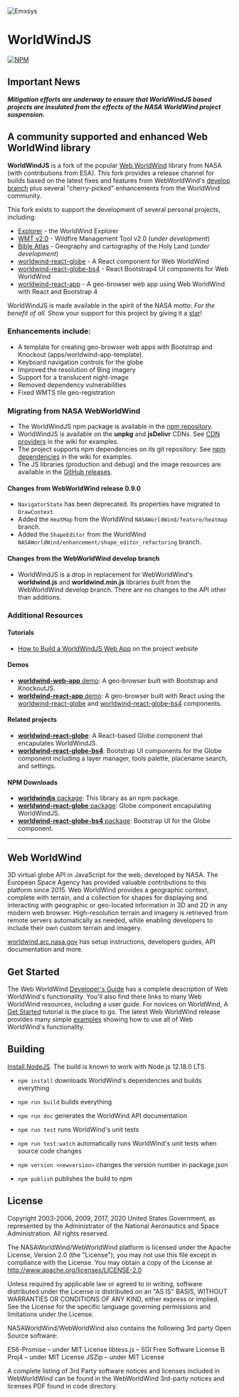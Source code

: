 ![Emxsys](docs/emxsys_logo.png)

# WorldWindJS
[![NPM](https://img.shields.io/npm/v/worldwindjs.svg)](https://www.npmjs.com/package/worldwindjs) 

## Important News
***Mitigation efforts are underway to ensure that WorldWindJS based projects are insulated from the effects of the NASA WorldWind project suspension.***

## A community supported and enhanced Web WorldWind library
__WorldWindJS__ is a fork of the popular [Web WorldWind](https://github.com/NASAWorldWind/WebWorldWind)
library from NASA (with contributions from ESA). This fork provides a release channel for builds based on the latest fixes
and features from WebWorldWind's [develop branch](https://github.com/NASAWorldWind/WebWorldWind/commits/develop) plus several "cherry-picked" enhancements from the WorldWind community.

This fork exists to support the development of several personal projects, including:

- [Explorer](https://worldwind.earth/explorer) - the WorldWind Explorer
- [WMT v2.0](https://worldwind.earth/wildfire) -  Wildfire Management Tool v2.0 (_under development_)
- [Bible Atlas](https://viewer.earth/bible-atlas) - Geography and cartography of the Holy Land (_under development_)
- [worldwind-react-globe](https://worldwind.earth/worldwind-react-globe/) - A React component for Web WorldWind
- [worldwind-react-globe-bs4](https://worldwind.earth/worldwind-react-globe-bs4/) - React Bootstrap4 UI components for Web WorldWind
- [worldwind-react-app](https://worldwind.earth/worldwind-react-app/) - A geo-browser web app using Web WorldWind with React and Bootstrap 4 

WorldWindJS is made available in the spirit of the NASA motto: _For the benefit of all._  Show your support for this project by giving it a [star](https://github.com/worldwindearth/worldwindjs/stargazers)!

### Enhancements include:

- A template for creating geo-browser web apps with Bootstrap and Knockout (apps/worldwind-app-template).
- Keyboard navigation controls for the globe
- Improved the resolution of Bing imagery
- Support for a translucent night-image
- Removed dependency vulnerabilities
- Fixed WMTS tile geo-registration 

### Migrating from NASA WebWorldWind

- The WorldWindJS npm package is available in the [npm repository](https://www.npmjs.com/package/worldwindjs).
- WorldWindJS is available on the __unpkg__ and __jsDelivr__ CDNs. See [CDN providers](https://github.com/worldwindearth/worldwindjs/wiki/CDN-providers) in the wiki for examples.
- The project supports npm dependencies on its git repository: See [npm dependencies](https://github.com/worldwindearth/worldwindjs/wiki/npm-dependencies) in the wiki for examples. 
- The JS libraries (production and debug) and the image resources are available in the [GitHub releases](https://github.com/worldwindearth/worldwindjs/releases/latest).


#### Changes from WebWorldWind release 0.9.0
- `NavigatorState` has been deprecated. Its properties have migrated to `DrawContext`.
- Added the `HeatMap` from the WorldWind `NASAWorldWind/feature/heatmap` branch.
- Added the `ShapeEditor` from the WorldWind `NASAWorldWind/enhancement/shape_editor_refactoring` branch.

#### Changes from the WebWorldWind develop branch
- WorldWindJS is a drop in replacement for WebWorldWind's __worldwind.js__ and __worldwind.min.js__ libraries built from the WebWorldWind develop branch. There are no changes to the API other than additions.

### Additional Resources
#### Tutorials
- [How to Build a WorldWindJS Web App](https://worldwindearth.github.io/worldwindjs/) on the project website

#### Demos
- [__worldwind-web-app__ demo](https://worldwindearth.github.io/worldwind-web-app/): A geo-browser built with Bootstrap and KnockoutJS.
- [__worldwind-react-app__ demo](https://worldwind.earth/worldwind-react-app/): A geo-browser built with React using the [worldwind-react-globe](https://github.com/emxsys/worldwind-react-globe) and [worldwind-react-globe-bs4](https://github.com/emxsys/worldwind-react-globe-bs4) components.

#### Related projects
- __[worldwind-react-globe](https://github.com/emxsys/worldwind-react-globe)__: A React-based Globe component that encapulates WorldWindJS.
- __[worldwind-react-globe-bs4](https://github.com/emxsys/worldwind-react-globe-bs4)__: Bootstrap UI components for the Globe component including a layer manager, tools palette, placename search, and settings.

#### NPM Downloads
- [__worldwindjs__ package](https://www.npmjs.com/package/worldwindjs): This library as an npm package.
- [__worldwind-react-globe__ package](https://www.npmjs.com/package/worldwind-react-globe): Globe component encapulating WorldWindJS.
- [__worldwind-react-globe-bs4__ package](https://www.npmjs.com/package/worldwind-react-globe-bs4): Bootstrap UI for the Globe component.

---

## Web WorldWind

3D virtual globe API in JavaScript for the web, developed by NASA. The European Space Agency has provided valuable
contributions to this platform since 2015. Web WorldWind provides a geographic context, complete with terrain, and a
collection for shapes for displaying and interacting with geographic or geo-located information in 3D and 2D in any
modern web browser. High-resolution terrain and imagery is retrieved from remote servers automatically as needed, while
enabling developers to include their own custom terrain and imagery.

[worldwind.arc.nasa.gov](https://worldwind.arc.nasa.gov) has setup instructions, developers guides, API documentation and more.

## Get Started

The Web WorldWind [Developer's Guide](https://worldwind.arc.nasa.gov/web) has a complete description of Web WorldWind's
functionality. You'll also find there links to many Web WorldWind resources, including a user guide. For novices on WorldWind, 
A [Get Started](https://worldwind.arc.nasa.gov/web/get-started/) tutorial is the place to go. The latest Web WorldWind release 
provides many simple [examples](https://github.com/NASAWorldWind/WebWorldWind/tree/develop/examples) showing how to use all of
 Web WorldWind's functionality.

## Building

[Install NodeJS](https://nodejs.org). The build is known to work with Node.js 12.18.0 LTS.

- `npm install` downloads WorldWind's dependencies and builds everything

- `npm run build` builds everything

- `npm run doc` generates the WorldWind API documentation

- `npm run test` runs WorldWind's unit tests

- `npm run test:watch` automatically runs WorldWind's unit tests when source code changes

- `npm version <newversioo>` changes the version number in package.json

- `npm publish` publishes the build to npm

## License

Copyright 2003-2006, 2009, 2017, 2020 United States Government, as represented
by the Administrator of the National Aeronautics and Space Administration.
All rights reserved.

The NASAWorldWind/WebWorldWind platform is licensed under the Apache License,
Version 2.0 (the "License"); you may not use this file except in compliance
with the License. You may obtain a copy of the License
at http://www.apache.org/licenses/LICENSE-2.0

Unless required by applicable law or agreed to in writing, software distributed
under the License is distributed on an "AS IS" BASIS, WITHOUT WARRANTIES OR
CONDITIONS OF ANY KIND, either express or implied. See the License for the
specific language governing permissions and limitations under the License.

NASAWorldWind/WebWorldWind also contains the following 3rd party Open Source
software:

   ES6-Promise – under MIT License
   libtess.js – SGI Free Software License B
   Proj4 – under MIT License
   JSZip – under MIT License

A complete listing of 3rd Party software notices and licenses included in
WebWorldWind can be found in the WebWorldWind 3rd-party notices and licenses
PDF found in code  directory.

